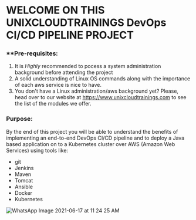 # WELCOME ON THIS UNIXCLOUDTRAININGS DevOps CI/CD PIPELINE PROJECT

### **Pre-requisites:
1. It is *Highly* recommended to pocess a system administration background before attending the project
2. A solid understanding of Linux OS commands along with the importance of each aws service is nice to have.
3. You don't have a Linux administration/aws background yet? Please, head over to our website at https://www.unixcloudtrainings.com to see the list of the
 modules we offer.
 
### Purpose:
By the end of this project you will be able to understand the benefits of implementing an end-to-end DevOps CI/CD pipeline and to deploy a Java based application on to a Kubernetes cluster over AWS (Amazon Web Services) using tools like:
- git
- Jenkins
- Maven
- Tomcat
- Ansible
- Docker
- Kubernetes

![WhatsApp Image 2021-06-17 at 11 24 25 AM](https://user-images.githubusercontent.com/51853186/122464322-b7ba3a80-cf84-11eb-91a4-16a8628f57e1.jpeg)
